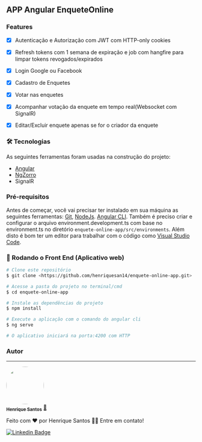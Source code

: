 ﻿## APP Angular EnqueteOnline

### Features

- [x] Autenticação e Autorização com JWT com HTTP-only cookies
- [x] Refresh tokens com 1 semana de expiração e job com hangfire para limpar tokens revogados/expirados 
- [x] Login Google ou Facebook
- [x] Cadastro de Enquetes
- [x] Votar nas enquetes
- [x] Acompanhar votação da enquete em tempo real(Websocket com SignalR)
- [x] Editar/Excluir enquete apenas se for o criador da enquete 


### 🛠 Tecnologias

As seguintes ferramentas foram usadas na construção do projeto:
- [Angular](https://angular.dev/)
- [NgZorro](https://ng.ant.design/docs/introduce/en)
- SignalR

### Pré-requisitos

Antes de começar, você vai precisar ter instalado em sua máquina as seguintes ferramentas:
[Git](https://git-scm.com), [NodeJs](https://nodejs.org/pt).
[Angular CLI](https://angular.dev/tools/cli).
Também é preciso criar e configurar o arquivo environment.development.ts com base no environment.ts no diretório `enquete-online-app/src/environments`.
Além disto é bom ter um editor para trabalhar com o código como [Visual Studio Code](https://code.visualstudio.com/).


### 🎲 Rodando o Front End (Aplicativo web)

```bash
# Clone este repositório
$ git clone <https://github.com/henriquesan14/enquete-online-app.git>

# Acesse a pasta do projeto no terminal/cmd
$ cd enquete-online-app

# Instale as dependências do projeto
$ npm install

# Execute a aplicação com o comando do angular cli
$ ng serve

# O aplicativo iniciará na porta:4200 com HTTP
```

### Autor
---

<a href="https://www.linkedin.com/in/henrique-san/">
 <img style="border-radius: 50%;" src="https://avatars.githubusercontent.com/u/33522361?v=4" width="100px;" alt=""/>
 <br />
 <sub><b>Henrique Santos</b></sub></a> <a href="https://www.linkedin.com/in/henrique-san/">🚀</a>


Feito com ❤️ por Henrique Santos 👋🏽 Entre em contato!

[![Linkedin Badge](https://img.shields.io/badge/-Henrique-blue?style=flat-square&logo=Linkedin&logoColor=white&link=https://www.linkedin.com/in/henrique-san/)](https://www.linkedin.com/in/henrique-san/) 
